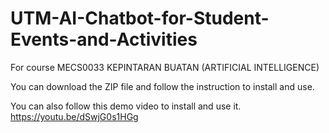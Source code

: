 # UTM-AI-Chatbot-for-Student-Events-and-Activities
For course MECS0033 KEPINTARAN BUATAN (ARTIFICIAL INTELLIGENCE)

You can download the ZIP file and follow the instruction to install and use. 

You can also follow this demo video to install and use it.
https://youtu.be/dSwjG0s1HGg
